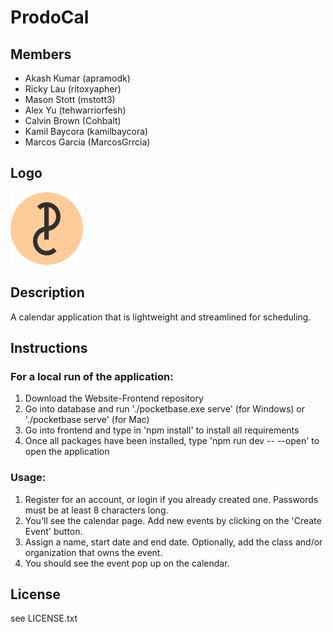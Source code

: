 # ProdoCal

## Members
- Akash Kumar (apramodk)
- Ricky Lau (ritoxyapher)
- Mason Stott (mstott3)
- Alex Yu (tehwarriorfesh)
- Calvin Brown (Cohbalt)
- Kamil Baycora (kamilbaycora)
- Marcos Garcia (MarcosGrrcia)

## Logo
![Logo](./frontend/src/lib/assets/logo.png)

## Description
A calendar application that is lightweight and streamlined for scheduling.

## Instructions
### For a local run of the application:
1. Download the Website-Frontend repository
2. Go into database and run './pocketbase.exe serve' (for Windows) or './pocketbase serve' (for Mac)
3. Go into frontend and type in 'npm install' to install all requirements
4. Once all packages have been installed, type 'npm run dev -- --open' to open the application

### Usage:
1. Register for an account, or login if you already created one. Passwords must be at least 8 characters long.
2. You'll see the calendar page. Add new events by clicking on the 'Create Event' button.
3. Assign a name, start date and end date. Optionally, add the class and/or organization that owns the event.
4. You should see the event pop up on the calendar.

## License
see LICENSE.txt
